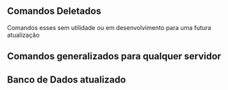 ## Comandos Deletados
Comandos esses sem utilidade ou em desenvolvimento para uma futura atualização
## Comandos generalizados para qualquer servidor
## Banco de Dados atualizado

